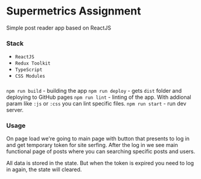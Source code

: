 # Supermetrics Assignment

Simple post reader app based on ReactJS

### Stack

- `ReactJS`
- `Redux Toolkit`
- `TypeScript`
- `CSS Modules`

### 

`npm run build` - building the app
`npm run deploy` - gets `dist` folder and deploying to GitHub pages
`npm run lint` - linting of the app. With addional param like `:js` or `:css` you can lint specific files.
`npm run start` - run dev server.

### Usage

On page load we're going to main page with button that presents to log in and get temporary token for site serfing.
After the log in we see main functional page of posts where you can searching specific posts and users.

All data is stored in the state. But when the token is expired you need to log in again, the state will cleared.
